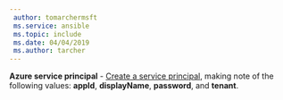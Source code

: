 ```yaml
---
 author: tomarchermsft
 ms.service: ansible
 ms.topic: include
 ms.date: 04/04/2019
 ms.author: tarcher
---
```


**Azure service principal** - [Create a service principal](/cli/azure/create-an-azure-service-principal-azure-cli?view=azure-cli-latest), making note of the following values: **appId**, **displayName**, **password**, and **tenant**.